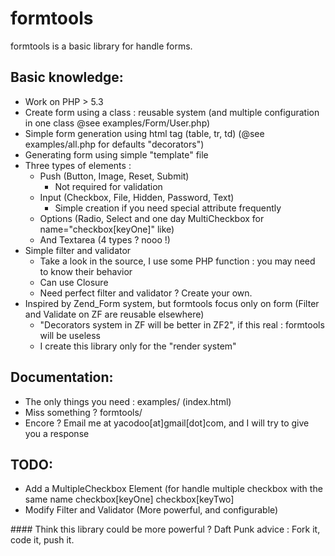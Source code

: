formtools
=========
formtools is a basic library for handle forms.

Basic knowledge:
----------------
- Work on PHP > 5.3
- Create form using a class : reusable system (and multiple configuration in one class @see examples/Form/User.php)
- Simple form generation using html tag (table, tr, td) (@see examples/all.php for defaults "decorators")
- Generating form using simple "template" file
- Three types of elements :
	- Push (Button, Image, Reset, Submit)
		- Not required for validation
	- Input (Checkbox, File, Hidden, Password, Text)
		- Simple creation if you need special attribute frequently
	- Options (Radio, Select and one day MultiCheckbox for name="checkbox[keyOne]" like)
	- And Textarea (4 types ? nooo !)
- Simple filter and validator
	- Take a look in the source, I use some PHP function : you may need to know their behavior
	- Can use Closure
	- Need perfect filter and validator ? Create your own.
- Inspired by Zend_Form system, but formtools focus only on form (Filter and Validate on ZF are reusable elsewhere)
	- "Decorators system in ZF will be better in ZF2", if this real : formtools will be useless
	- I create this library only for the "render system"

Documentation:
--------------
- The only things you need : examples/ (index.html)
- Miss something ? formtools/
- Encore ? Email me at yacodoo[at]gmail[dot]com, and I will try to give you a response 

TODO:
-----
- Add a MultipleCheckbox Element (for handle multiple checkbox with the same name checkbox[keyOne] checkbox[keyTwo]
- Modify Filter and Validator (More powerful, and configurable)


#### Think this library could be more powerful ? 
Daft Punk advice : Fork it, code it, push it.
